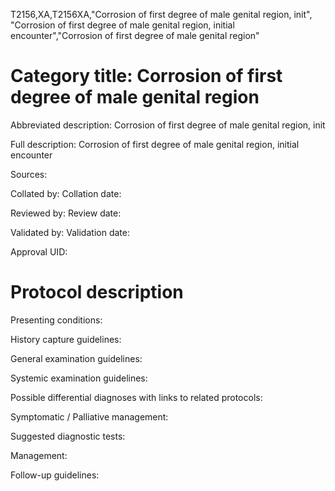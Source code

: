 T2156,XA,T2156XA,"Corrosion of first degree of male genital region, init", "Corrosion of first degree of male genital region, initial encounter","Corrosion of first degree of male genital region"
# Category title: Corrosion of first degree of male genital region

Abbreviated description: Corrosion of first degree of male genital region, init

Full description: Corrosion of first degree of male genital region, initial encounter

Sources:

Collated by:
Collation date:

Reviewed by:
Review date:

Validated by:
Validation date:

Approval UID:

# Protocol description

Presenting conditions:

History capture guidelines:

General examination guidelines:

Systemic examination guidelines:

Possible differential diagnoses with links to related protocols:

Symptomatic / Palliative management:

Suggested diagnostic tests:

Management:

Follow-up guidelines:
